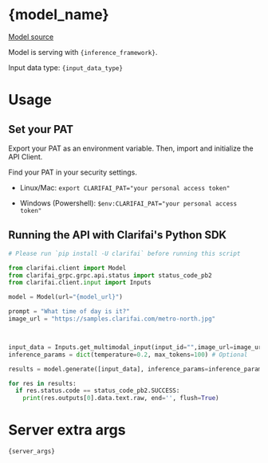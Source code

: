# {model_name}

[Model source](https://huggingface.co/{hf_model_id})

Model is serving with `{inference_framework}`.

Input data type: `{input_data_type}`

# Usage

## Set your PAT
Export your PAT as an environment variable. Then, import and initialize the API Client.

Find your PAT in your security settings.

* Linux/Mac: `export CLARIFAI_PAT="your personal access token"`

* Windows (Powershell): `$env:CLARIFAI_PAT="your personal access token"`

## Running the API with Clarifai's Python SDK


```python
# Please run `pip install -U clarifai` before running this script

from clarifai.client import Model
from clarifai_grpc.grpc.api.status import status_code_pb2
from clarifai.client.input import Inputs

model = Model(url="{model_url}")

prompt = "What time of day is it?"
image_url = "https://samples.clarifai.com/metro-north.jpg"



input_data = Inputs.get_multimodal_input(input_id="",image_url=image_url, raw_text=prompt)
inference_params = dict(temperature=0.2, max_tokens=100) # Optional

results = model.generate([input_data], inference_params=inference_params)

for res in results:
  if res.status.code == status_code_pb2.SUCCESS:
    print(res.outputs[0].data.text.raw, end='', flush=True)
```

# Server extra args

```
{server_args}
```
